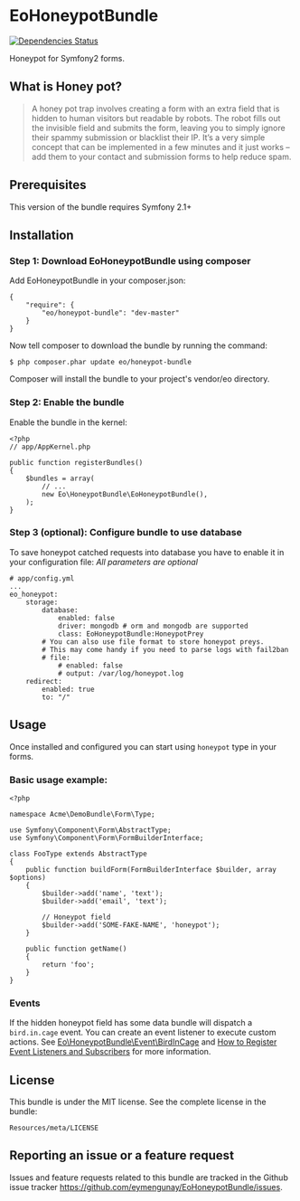 # EoHoneypotBundle

[![Dependencies Status](https://d2xishtp1ojlk0.cloudfront.net/d/10199786)](http://depending.in/eymengunay/EoHoneypotBundle)

Honeypot for Symfony2 forms.

## What is Honey pot?
> A honey pot trap involves creating a form with an extra field that is hidden to human visitors but readable by robots.
> The robot fills out the invisible field and submits the form, leaving you to simply ignore their spammy submission or blacklist their IP.
> It’s a very simple concept that can be implemented in a few minutes and it just works – add them to your contact and submission forms to help reduce spam.

## Prerequisites
This version of the bundle requires Symfony 2.1+

## Installation

### Step 1: Download EoHoneypotBundle using composer
Add EoHoneypotBundle in your composer.json:
```
{
    "require": {
        "eo/honeypot-bundle": "dev-master"
    }
}
```

Now tell composer to download the bundle by running the command:
```
$ php composer.phar update eo/honeypot-bundle
```
Composer will install the bundle to your project's vendor/eo directory.

### Step 2: Enable the bundle
Enable the bundle in the kernel:
```
<?php
// app/AppKernel.php

public function registerBundles()
{
    $bundles = array(
        // ...
        new Eo\HoneypotBundle\EoHoneypotBundle(),
    );
}
```

### Step 3 (optional): Configure bundle to use database
To save honeypot catched requests into database you have to enable it in your configuration file:
*All parameters are optional*

```
# app/config.yml
...
eo_honeypot:
    storage:
        database:
            enabled: false
            driver: mongodb # orm and mongodb are supported
            class: EoHoneypotBundle:HoneypotPrey
        # You can also use file format to store honeypot preys.
        # This may come handy if you need to parse logs with fail2ban
        # file:
            # enabled: false
            # output: /var/log/honeypot.log
    redirect:
        enabled: true
        to: "/"
```

## Usage
Once installed and configured you can start using `honeypot` type in your forms.

### Basic usage example:
```
<?php

namespace Acme\DemoBundle\Form\Type;

use Symfony\Component\Form\AbstractType;
use Symfony\Component\Form\FormBuilderInterface;

class FooType extends AbstractType
{
    public function buildForm(FormBuilderInterface $builder, array $options)
    {
        $builder->add('name', 'text');
        $builder->add('email', 'text');

        // Honeypot field
        $builder->add('SOME-FAKE-NAME', 'honeypot');
    }

    public function getName()
    {
        return 'foo';
    }
}
```

### Events

If the hidden honeypot field has some data bundle will dispatch a `bird.in.cage` event. You can create an event listener to execute custom actions. See [Eo\HoneypotBundle\Event\BirdInCage](https://github.com/eymengunay/EoHoneypotBundle/blob/master/Event/BirdInCageEvent.php) and [How to Register Event Listeners and Subscribers](http://symfony.com/doc/current/cookbook/doctrine/event_listeners_subscribers.html) for more information.

## License
This bundle is under the MIT license. See the complete license in the bundle:
```
Resources/meta/LICENSE
```

## Reporting an issue or a feature request
Issues and feature requests related to this bundle are tracked in the Github issue tracker https://github.com/eymengunay/EoHoneypotBundle/issues.
